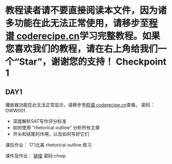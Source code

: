 <notice>教程读者请不要直接阅读本文件，因为诸多功能在此无法正常使用，请移步至[程谱 coderecipe.cn](https://coderecipe.cn/learn/10)学习完整教程。如果您喜欢我们的教程，请在右上角给我们一个“Star”，谢谢您的支持！</notice>
Checkpoint 1
======

DAY1
-----
<cr type="player" parameters="XMzg1MzQ0Mjk3Ng=="><notice>播放器功能在此无法正常显示，请移步至[程谱 coderecipe.cn](https://coderecipe.cn/learn/1)查看。</notice></cr>
密码：OWW001

- 深度解析SAT写作评分标准
- 如何使用 “rhetorical outline” 分析所有文章
- 开头和结尾的作用，以及如何写好它们

课后作业： 17.1北美 rhetorical outline 练习

课件及作业： [链接](https://pan.baidu.com/s/1WB2REZHfbXIwKgEHOGUZoQ) 密码:chwp
